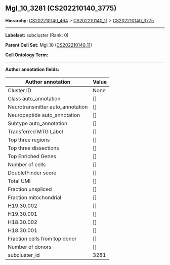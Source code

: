 ## Mgl_10_3281 (CS202210140_3775)
<b>Hierarchy: </b>
[CS202210140_464](https://purl.brain-bican.org/taxonomy/CS202210140#CS202210140_464) >
[CS202210140_11](https://purl.brain-bican.org/taxonomy/CS202210140#CS202210140_11) >
[CS202210140_3775](https://purl.brain-bican.org/taxonomy/CS202210140#CS202210140_3775)

---


**Labelset:** subcluster (Rank: 0)

**Parent Cell Set:** Mgl_10 ([CS202210140_11](https://purl.brain-bican.org/taxonomy/CS202210140#CS202210140_11))



**Cell Ontology Term:** 

[MARKER GENES.]: #


---

[TRANSFERRED ANNOTATIONS.]: #


[AUTHOR ANNOTATION FIELDS.]: #


**Author annotation fields:**

| Author annotation | Value |
|-------------------|-------|
|Cluster ID|None|
|Class auto_annotation|[]|
|Neurotransmitter auto_annotation|[]|
|Neuropeptide auto_annotation|[]|
|Subtype auto_annotation|[]|
|Transferred MTG Label|[]|
|Top three regions|[]|
|Top three dissections|[]|
|Top Enriched Genes|[]|
|Number of cells|[]|
|DoubletFinder score|[]|
|Total UMI|[]|
|Fraction unspliced|[]|
|Fraction mitochondrial|[]|
|H19.30.002|[]|
|H19.30.001|[]|
|H18.30.002|[]|
|H18.30.001|[]|
|Fraction cells from top donor|[]|
|Number of donors|[]|
|subcluster_id|3281|
